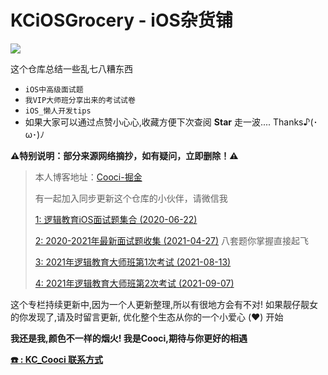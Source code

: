 # KCiOSGrocery - iOS杂货铺

![](https://github.com/LGCooci/LGiOSQuestions/blob/master/资源文件/KC_iOS杂货铺封面.png)

这个仓库总结一些乱七八糟东西
* `iOS中高级面试题`
* `我VIP大师班分享出来的考试试卷`
* `iOS_懒人开发tips`
* 如果大家可以通过点赞小心心,收藏方便下次查阅 **Star** 走一波.... Thanks♪(･ω･)ﾉ

**⚠️特别说明：部分来源网络摘抄，如有疑问，立即删除！⚠️**

> 本人博客地址：[Cooci-掘金](https://juejin.im/user/5c3f3c415188252b7d0ea40c)
> 
> 有一起加入同步更新这个仓库的小伙伴，请微信我
>
> [1: 逻辑教育iOS面试题集合  (2020-06-22)](https://github.com/LGCooci/LGiOSQuestions/blob/master/面试题集合/2020-逻辑教育iOS面试题集合.md)
>
> [2: 2020-2021年最新面试题收集   (2021-04-27)](https://github.com/LGCooci/LGiOSQuestions/blob/master/面试题集合/2020-2021年最新面试题收集.md) 八套题你掌握直接起飞
> 
> [3: 2021年逻辑教育大师班第1次考试   (2021-08-13)](https://github.com/LGCooci/LGiOSQuestions/blob/master/KC大师班考试试卷集合/2021年大师班第一阶段考试.md)
> 
> [4: 2021年逻辑教育大师班第2次考试   (2021-09-07)](https://github.com/LGCooci/LGiOSQuestions/blob/master/KC大师班考试试卷集合/2021年大师班第一阶段考试.md)

这个专栏持续更新中,因为一个人更新整理,所以有很地方会有不对! 如果靓仔靓女的你发现了,请及时留言更新, 优化整个生态从你的一个小爱心 (❤️) 开始

**我还是我,颜色不一样的烟火! 我是Cooci,期待与你更好的相遇**

[**☎️ : KC_Cooci 联系方式**](https://github.com/LGCooci/LGiOSQuestions/blob/master/资源文件/cooci_QRCode.png)
